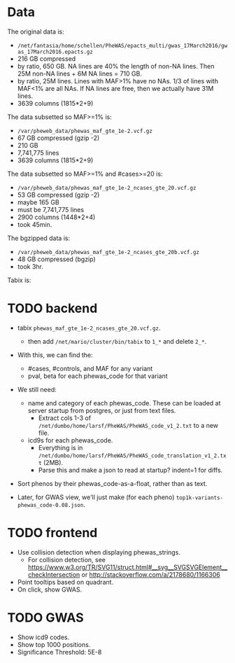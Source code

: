 Data
====
The original data is:
- `/net/fantasia/home/schellen/PheWAS/epacts_multi/gwas_17March2016/gwas_17March2016.epacts.gz`
- 216 GB compressed
- by ratio, 650 GB.  NA lines are 40% the length of non-NA lines.  Then 25M non-NA lines + 6M NA lines = 710 GB.
- by ratio, 25M lines. Lines with MAF>1% have no NAs.  1/3 of lines with MAF<1% are all NAs.  If NA lines are free, then we actually have 31M lines.
- 3639 columns (1815*2+9)

The data subsetted so MAF>=1% is:
- `/var/pheweb_data/phewas_maf_gte_1e-2.vcf.gz`
- 67 GB compressed (gzip -2)
- 210 GB
- 7,741,775 lines
- 3639 columns (1815*2+9)

The data subsetted so MAF>=1% and #cases>=20 is:
- `/var/pheweb_data/phewas_maf_gte_1e-2_ncases_gte_20.vcf.gz`
- 53 GB compressed (gzip -2)
- maybe 165 GB
- must be 7,741,775 lines
- 2900 columns (1448*2+4)
- took 45min.

The bgzipped data is:
- `/var/pheweb_data/phewas_maf_gte_1e-2_ncases_gte_20b.vcf.gz`
- 48 GB compressed (bgzip)
- took 3hr.

Tabix is:


TODO backend
============

- tabix `phewas_maf_gte_1e-2_ncases_gte_20.vcf.gz`.
  - then add `/net/mario/cluster/bin/tabix` to `1_*` and delete `2_*`.

- With this, we can find the:
    - #cases, #controls, and MAF for any variant
    - pval, beta for each phewas_code for that variant

- We still need:
    - name and category of each phewas_code.  These can be loaded at server startup from postgres, or just from text files.
        - Extract cols 1-3 of `/net/dumbo/home/larsf/PheWAS/PheWAS_code_v1_2.txt` to a new file.
    - icd9s for each phewas_code.
        - Everything is in `/net/dumbo/home/larsf/PheWAS/PheWAS_code_translation_v1_2.txt` (2MB).
        - Parse this and make a json to read at startup? indent=1 for diffs.

- Sort phenos by their phewas_code-as-a-float, rather than as text.

- Later, for GWAS view, we'll just make (for each pheno) `top1k-variants-phewas_code-0.08.json`.


TODO frontend
=============
- Use collision detection when displaying phewas_strings.
  - For collision detection, see <https://www.w3.org/TR/SVG11/struct.html#__svg__SVGSVGElement__checkIntersection> or <http://stackoverflow.com/a/2178680/1166306>
- Point tooltips based on quadrant.
- On click, show GWAS.


TODO GWAS
=========
- Show icd9 codes.
- Show top 1000 positions.
- Significance Threshold: 5E-8
